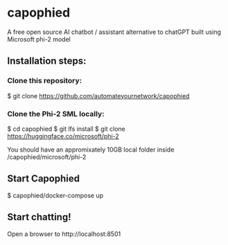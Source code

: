 # capophied
A free open source AI chatbot / assistant alternative to chatGPT built using Microsoft phi-2 model

## Installation steps: 

### Clone this repository:
$ git clone https://github.com/automateyournetwork/capophied

### Clone the Phi-2 SML locally: 

$ cd capophied
$ git lfs install
$ git clone https://huggingface.co/microsoft/phi-2

You should have an appromixately 10GB local folder inside /capophied/microsoft/phi-2

## Start Capophied
$ capophied/docker-compose up

## Start chatting! 
Open a browser to http://localhost:8501


